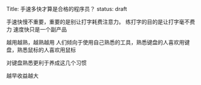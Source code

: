 Title: 手速多快才算是合格的程序员？
status: draft

手速快慢不重要，重要的是别让打字耗费注意力。
练打字的目的是让打字毫不费力
速度快只是一个副产品

越用越熟，越熟越用
    人们倾向于使用自己熟悉的工具，熟悉键盘的人喜欢用键盘，熟悉鼠标的人喜欢用鼠标

对键盘熟悉更利于养成这几个习惯


越早收益越大